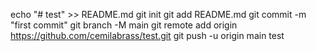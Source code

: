 echo "# test" >> README.md
git init
git add README.md
git commit -m "first commit"
git branch -M main
git remote add origin https://github.com/cemilabrass/test.git
git push -u origin main
test
